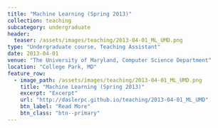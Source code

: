 ```yaml
---
title: "Machine Learning (Spring 2013)"
collection: teaching
subcategory: undergraduate
header: 
  teaser: /assets/images/teaching/2013-04-01_ML_UMD.png
type: "Undergraduate course, Teaching Assistant"
date: 2013-04-01
venue: "The University of Maryland, Computer Science Department"
location: "College Park, MD"
feature_row: 
  - image_path: /assets/images/teaching/2013-04-01_ML_UMD.png
    title: "Machine Learning (Spring 2013)"
    excerpt: "Excerpt"
    url: "http://daslerpc.github.io/teaching/2013-04-01_ML_UMD"
    btn_label: "Read More"
    btn_class: "btn--primary"
---
```


